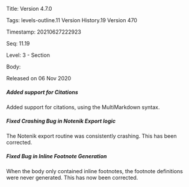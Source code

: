 Title:  Version 4.7.0

Tags:   levels-outline.11 Version History.19 Version 470

Timestamp: 20210627222923

Seq:    11.19

Level:  3 - Section

Body: 

Released on 06 Nov 2020
 
##### Added support for Citations

Added support for citations, using the MultiMarkdown syntax. 

 
##### Fixed Crashing Bug in Notenik Export logic

The Notenik export routine was consistently crashing. This has been corrected. 

 
##### Fixed Bug in Inline Footnote Generation

When the body only contained inline footnotes, the footnote definitions were never generated. This has now been corrected.

